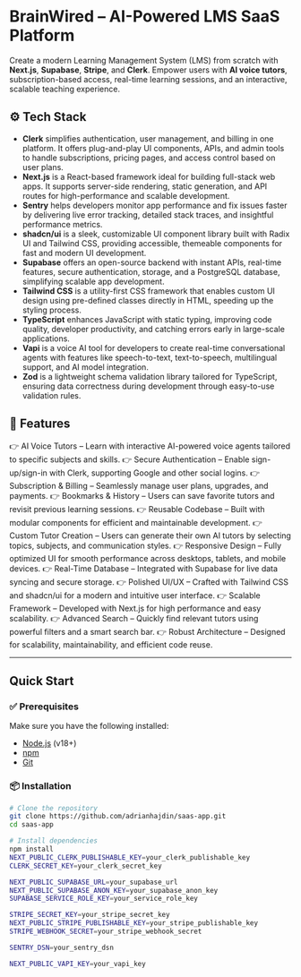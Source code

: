 #  BrainWired – AI-Powered LMS SaaS Platform

Create a modern Learning Management System (LMS) from scratch with **Next.js**, **Supabase**, **Stripe**, and **Clerk**. Empower users with **AI voice tutors**, subscription-based access, real-time learning sessions, and an interactive, scalable teaching experience.

## ⚙️ Tech Stack

* **Clerk** simplifies authentication, user management, and billing in one platform. It offers plug-and-play UI components, APIs, and admin tools to handle subscriptions, pricing pages, and access control based on user plans.
* **Next.js** is a React-based framework ideal for building full-stack web apps. It supports server-side rendering, static generation, and API routes for high-performance and scalable development.
* **Sentry** helps developers monitor app performance and fix issues faster by delivering live error tracking, detailed stack traces, and insightful performance metrics.
* **shadcn/ui** is a sleek, customizable UI component library built with Radix UI and Tailwind CSS, providing accessible, themeable components for fast and modern UI development.
* **Supabase** offers an open-source backend with instant APIs, real-time features, secure authentication, storage, and a PostgreSQL database, simplifying scalable app development.
* **Tailwind CSS** is a utility-first CSS framework that enables custom UI design using pre-defined classes directly in HTML, speeding up the styling process.
* **TypeScript** enhances JavaScript with static typing, improving code quality, developer productivity, and catching errors early in large-scale applications.
* **Vapi** is a voice AI tool for developers to create real-time conversational agents with features like speech-to-text, text-to-speech, multilingual support, and AI model integration.
* **Zod** is a lightweight schema validation library tailored for TypeScript, ensuring data correctness during development through easy-to-use validation rules.


## 🔋 Features

👉 AI Voice Tutors – Learn with interactive AI-powered voice agents tailored to specific subjects and skills.
👉 Secure Authentication – Enable sign-up/sign-in with Clerk, supporting Google and other social logins.
👉 Subscription & Billing – Seamlessly manage user plans, upgrades, and payments.
👉 Bookmarks & History – Users can save favorite tutors and revisit previous learning sessions.
👉 Reusable Codebase – Built with modular components for efficient and maintainable development.
👉 Custom Tutor Creation – Users can generate their own AI tutors by selecting topics, subjects, and communication styles.
👉 Responsive Design – Fully optimized UI for smooth performance across desktops, tablets, and mobile devices.
👉 Real-Time Database – Integrated with Supabase for live data syncing and secure storage.
👉 Polished UI/UX – Crafted with Tailwind CSS and shadcn/ui for a modern and intuitive user interface.
👉 Scalable Framework – Developed with Next.js for high performance and easy scalability.
👉 Advanced Search – Quickly find relevant tutors using powerful filters and a smart search bar.
👉 Robust Architecture – Designed for scalability, maintainability, and efficient code reuse.

---

## Quick Start

### ✅ Prerequisites

Make sure you have the following installed:

- [Node.js](https://nodejs.org/) (v18+)
- [npm](https://www.npmjs.com/)
- [Git](https://git-scm.com/)

### 📦 Installation

```bash
# Clone the repository
git clone https://github.com/adrianhajdin/saas-app.git
cd saas-app

# Install dependencies
npm install
NEXT_PUBLIC_CLERK_PUBLISHABLE_KEY=your_clerk_publishable_key
CLERK_SECRET_KEY=your_clerk_secret_key

NEXT_PUBLIC_SUPABASE_URL=your_supabase_url
NEXT_PUBLIC_SUPABASE_ANON_KEY=your_supabase_anon_key
SUPABASE_SERVICE_ROLE_KEY=your_service_role_key

STRIPE_SECRET_KEY=your_stripe_secret_key
NEXT_PUBLIC_STRIPE_PUBLISHABLE_KEY=your_stripe_publishable_key
STRIPE_WEBHOOK_SECRET=your_stripe_webhook_secret

SENTRY_DSN=your_sentry_dsn

NEXT_PUBLIC_VAPI_KEY=your_vapi_key
